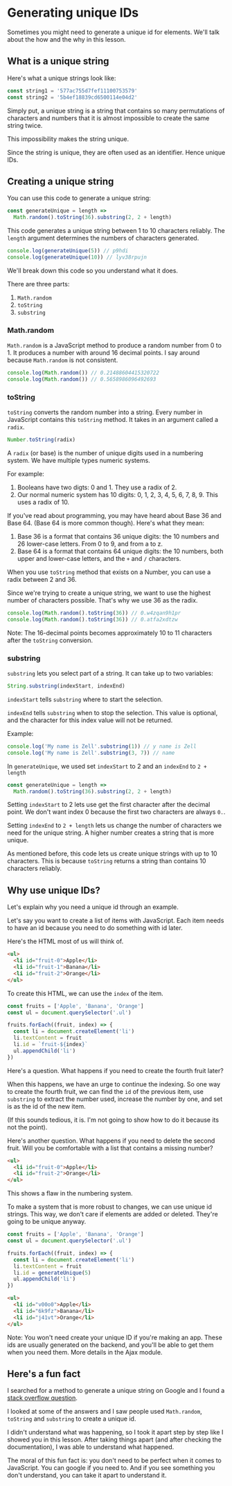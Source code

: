 # Generating unique IDs

Sometimes you might need to generate a unique id for elements. We'll talk about the how and the why in this lesson.

## What is a unique string

Here's what a unique strings look like:

```js
const string1 = '577ac755d7fef11100753579'
const string2 = '5b4ef18839cd6500114e04d2'
```

Simply put, a unique string is a string that contains so many permutations of characters and numbers that it is almost impossible to create the same string twice.

This impossibility makes the string unique.

Since the string is unique, they are often used as an identifier. Hence unique IDs.

## Creating a unique string

You can use this code to generate a unique string:

```js
const generateUnique = length =>
  Math.random().toString(36).substring(2, 2 + length)
```

This code generates a unique string between 1 to 10 characters reliably. The `length` argument determines the numbers of characters generated.

```js
console.log(generateUnique(5)) // p9hdi
console.log(generateUnique(10)) // lyv38rpujn
```

We'll break down this code so you understand what it does.

There are three parts:

1. `Math.random`
2. `toString`
3. `substring`

### Math.random

`Math.random` is a JavaScript method to produce a random number from 0 to 1. It produces a number with around 16 decimal points. I say around because `Math.random` is not consistent.

```js
console.log(Math.random()) // 0.21488604415320722
console.log(Math.random()) // 0.5658986096492693
```

### toString

`toString` converts the random number into a string. Every number in JavaScript contains this `toString` method. It takes in an argument called a `radix`.

```js
Number.toString(radix)
```

A `radix` (or base) is the number of unique digits used in a numbering system. We have multiple types numeric systems.

For example:

1. Booleans have two digts: 0 and 1. They use a radix of 2.
2. Our normal numeric system has 10 digits: 0, 1, 2, 3, 4, 5, 6, 7, 8, 9. This uses a radix of 10.

If you've read about programming, you may have heard about Base 36 and Base 64. (Base 64 is more common though). Here's what they mean:

1. Base 36 is a format that contains 36 unique digits: the 10 numbers and 26 lower-case letters. From 0 to 9, and from a to z.
2. Base 64 is a format that contains 64 unique digits: the 10 numbers, both upper and lower-case letters, and the `+` and `/` characters.

When you use `toString` method that exists on a Number, you can use a radix between 2 and 36.

Since we're trying to create a unique string, we want to use the highest number of characters possible. That's why we use 36 as the radix.

```js
console.log(Math.random().toString(36)) // 0.w4zqan9h1pr
console.log(Math.random().toString(36)) // 0.atfa2xdtzw
```

Note: The 16-decimal points becomes approximately 10 to 11 characters after the `toString` conversion.

### substring

`substring` lets you select part of a string. It can take up to two variables:

```js
String.substring(indexStart, indexEnd)
```

`indexStart` tells `substring` where to start the selection.

`indexEnd` tells `substring` when to stop the selection. This value is optional, and the character for this index value will not be returned.

Example:

```js
console.log('My name is Zell'.substring(1)) // y name is Zell
console.log('My name is Zell'.substring(3, 7)) // name
```

In `generateUnique`, we used set `indexStart` to 2 and an `indexEnd` to `2 + length`

```js
const generateUnique = length =>
  Math.random().toString(36).substring(2, 2 + length)
```

Setting `indexStart` to 2 lets use get the first character after the decimal point. We don't want index 0 because the first two characters are always `0.`.

Setting `indexEnd` to `2 + length` lets us change the number of characters we need for the unique string. A higher number creates a string that is more unique.

As mentioned before, this code lets us create unique strings with up to 10 characters. This is because `toString` returns a string than contains 10 characters reliably.

## Why use unique IDs?

Let's explain why you need a unique id through an example.

Let's say you want to create a list of items with JavaScript. Each item needs to have an id because you need to do something with id later.

Here's the HTML most of us will think of.

```html
<ul>
  <li id="fruit-0">Apple</li>
  <li id="fruit-1">Banana</li>
  <li id="fruit-2">Orange</li>
</ul>
```

To create this HTML, we can use the `index` of the item.

```js
const fruits = ['Apple', 'Banana', 'Orange']
const ul = document.querySelector('.ul')

fruits.forEach((fruit, index) => {
  const li = document.createElement('li')
  li.textContent = fruit
  li.id = `fruit-${index}`
  ul.appendChild('li')
})
```

Here's a question. What happens if you need to create the fourth fruit later?

When this happens, we have an urge to continue the indexing. So one way to create the fourth fruit, we can find the `id` of the previous item, use `substring` to extract the number used, increase the number by one, and set is as the id of the new item.

(If this sounds tedious, it is. I'm not going to show how to do it because its not the point).

Here's another question. What happens if you need to delete the second fruit. Will you be comfortable with a list that contains a missing number?

```html
<ul>
  <li id="fruit-0">Apple</li>
  <li id="fruit-2">Orange</li>
</ul>
```

This shows a flaw in the numbering system.

To make a system that is more robust to changes, we can use unique id strings. This way, we don't care if elements are added or deleted. They're going to be unique anyway.

```js
const fruits = ['Apple', 'Banana', 'Orange']
const ul = document.querySelector('.ul')

fruits.forEach((fruit, index) => {
  const li = document.createElement('li')
  li.textContent = fruit
  li.id = generateUnique(5)
  ul.appendChild('li')
})
```

```html
<ul>
  <li id="v00o0">Apple</li>
  <li id="6k9fz">Banana</li>
  <li id="j41vt">Orange</li>
</ul>
```

Note: You won't need create your unique ID if you're making an app. These ids are usually generated on the backend, and you'll be able to get them when you need them. More details in the Ajax module.

## Here's a fun fact

I searched for a method to generate a unique string on Google and I found a [stack overflow question](http://stackoverflow.com/questions/105034/how-to-create-a-guid-uuid-in-javascript).

I looked at some of the answers and I saw people used `Math.random`, `toString` and `substring` to create a unique id.

I didn't understand what was happening, so I took it apart step by step like I showed you in this lesson. After taking things apart (and after checking the documentation), I was able to understand what happened.

The moral of this fun fact is: you don't need to be perfect when it comes to JavaScript. You can google if you need to. And if you see something you don't understand, you can take it apart to understand it.